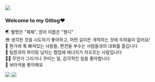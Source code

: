 <img src="https://capsule-render.vercel.app/api?type=waving&color=7E38EC&height=300&section=header&text=Who%20is%20chavly?&fontSize=40&fontColor=ffffff&animation=twinkling" />

### Welcome to my Gitlog❤</br>
🌏 별명은 "졔졔", 영어 이름은 "웬디" </br>
😎 생각한 것을 시도하기 좋아하고, 어떤 길이든 개척하는 것에 두려움이 없어요!</br>
👄 뭔가에 푹 빠져있는 사람들, 편견을 부수는 사람들과의 대화를 즐깁니다</br>
👥 팀원과의 파이팅 넘치는 협업에 에너지가 차오르는 사람입니다</br>
✍🏻 무언가 그리거나 꾸미는 일, 감각적인 일을 좋아합니다</br>
💜 보라색을 좋아해요


<img src="https://img.shields.io/badge/-vue.js-4FC08D?style=for-the-badge">
<img src="https://img.shields.io/badge/-quasar framework-blue?style=flat-square&logo=appveyor">
